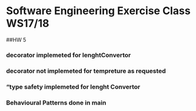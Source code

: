 Software Engineering Exercise Class WS17/18
==============================================
##HW 5
### decorator implemeted for lenghtConvertor
### decorator not implemeted for tempreture as requested
### “type safety implemeted for lenght Convertor
### Behavioural Patterns done in main



